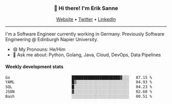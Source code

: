 <h3 align="center">👋 Hi there! I'm Erik Sanne</h3>
<p align="center">
  <a href="https://eriksanne.com">Website</a> •
  <a href="https://twitter.com/ErikKonradSanne">Twitter</a> •
  <a href="https://www.linkedin.com/in/eriksanne/">LinkedIn</a>
</p>

---
I'm a Software Engineer currently working in Germany. Previously Software Engineering @ Edinburgh Napier University.

- 😄 My Pronouns: He/Him
- 💬 Ask me about: Python, Golang, Java, Cloud, DevOps, Data Pipelines

<h4>Weekly development stats</h4>
<!--START_SECTION:waka-->

```txt
Go                           █████████████████████▓░░░   87.15 %
YAML                         █▒░░░░░░░░░░░░░░░░░░░░░░░   04.93 %
SQL                          █░░░░░░░░░░░░░░░░░░░░░░░░   04.23 %
JSON                         ▓░░░░░░░░░░░░░░░░░░░░░░░░   02.60 %
Bash                         ░░░░░░░░░░░░░░░░░░░░░░░░░   00.51 %
```

<!--END_SECTION:waka-->
